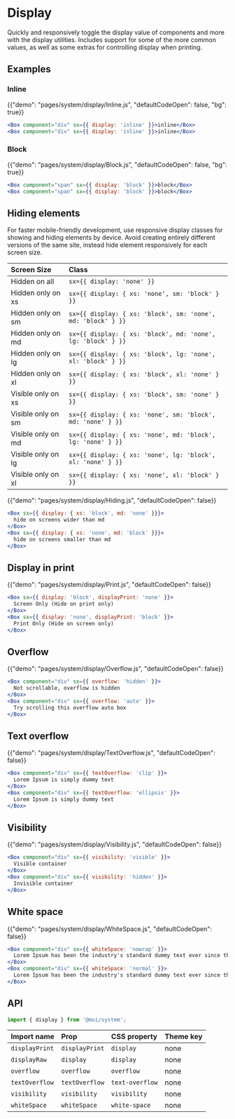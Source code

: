 # Display

<p class="description">Quickly and responsively toggle the display value of components and more with the display utilities. Includes support for some of the more common values, as well as some extras for controlling display when printing.</p>

## Examples

### Inline

{{"demo": "pages/system/display/Inline.js", "defaultCodeOpen": false, "bg": true}}

```jsx
<Box component="div" sx={{ display: 'inline' }}>inline</Box>
<Box component="div" sx={{ display: 'inline' }}>inline</Box>
```

### Block

{{"demo": "pages/system/display/Block.js", "defaultCodeOpen": false, "bg": true}}

```jsx
<Box component="span" sx={{ display: 'block' }}>block</Box>
<Box component="span" sx={{ display: 'block' }}>block</Box>
```

## Hiding elements

For faster mobile-friendly development, use responsive display classes for showing and hiding elements by device. Avoid creating entirely different versions of the same site, instead hide element responsively for each screen size.

| Screen Size        | Class                                                        |
| :----------------- | :----------------------------------------------------------- |
| Hidden on all      | `sx={{ display: 'none' }}`                                   |
| Hidden only on xs  | `sx={{ display: { xs: 'none', sm: 'block' } }}`              |
| Hidden only on sm  | `sx={{ display: { xs: 'block', sm: 'none', md: 'block' } }}` |
| Hidden only on md  | `sx={{ display: { xs: 'block', md: 'none', lg: 'block' } }}` |
| Hidden only on lg  | `sx={{ display: { xs: 'block', lg: 'none', xl: 'block' } }}` |
| Hidden only on xl  | `sx={{ display: { xs: 'block', xl: 'none' } }}`              |
| Visible only on xs | `sx={{ display: { xs: 'block', sm: 'none' } }}`              |
| Visible only on sm | `sx={{ display: { xs: 'none', sm: 'block', md: 'none' } }}`  |
| Visible only on md | `sx={{ display: { xs: 'none', md: 'block', lg: 'none' } }}`  |
| Visible only on lg | `sx={{ display: { xs: 'none', lg: 'block', xl: 'none' } }}`  |
| Visible only on xl | `sx={{ display: { xs: 'none', xl: 'block' } }}`              |

{{"demo": "pages/system/display/Hiding.js", "defaultCodeOpen": false}}

```jsx
<Box sx={{ display: { xs: 'block', md: 'none' }}}>
  hide on screens wider than md
</Box>
<Box sx={{ display: { xs: 'none', md: 'block' }}}>
  hide on screens smaller than md
</Box>
```

## Display in print

{{"demo": "pages/system/display/Print.js", "defaultCodeOpen": false}}

```jsx
<Box sx={{ display: 'block', displayPrint: 'none' }}>
  Screen Only (Hide on print only)
</Box>
<Box sx={{ display: 'none', displayPrint: 'block' }}>
  Print Only (Hide on screen only)
</Box>
```

## Overflow

{{"demo": "pages/system/display/Overflow.js", "defaultCodeOpen": false}}

```jsx
<Box component="div" sx={{ overflow: 'hidden' }}>
  Not scrollable, overflow is hidden
</Box>
<Box component="div" sx={{ overflow: 'auto' }}>
  Try scrolling this overflow auto box
</Box>
```

## Text overflow

{{"demo": "pages/system/display/TextOverflow.js", "defaultCodeOpen": false}}

```jsx
<Box component="div" sx={{ textOverflow: 'clip' }}>
  Lorem Ipsum is simply dummy text
</Box>
<Box component="div" sx={{ textOverflow: 'ellipsis' }}>
  Lorem Ipsum is simply dummy text
</Box>
```

## Visibility

{{"demo": "pages/system/display/Visibility.js", "defaultCodeOpen": false}}

```jsx
<Box component="div" sx={{ visibility: 'visible' }}>
  Visible container
</Box>
<Box component="div" sx={{ visibility: 'hidden' }}>
  Invisible container
</Box>
```

## White space

{{"demo": "pages/system/display/WhiteSpace.js", "defaultCodeOpen": false}}

```jsx
<Box component="div" sx={{ whiteSpace: 'nowrap' }}>
  Lorem Ipsum has been the industry's standard dummy text ever since the 1500s.
</Box>
<Box component="div" sx={{ whiteSpace: 'normal' }}>
  Lorem Ipsum has been the industry's standard dummy text ever since the 1500s.
</Box>
```

## API

```js
import { display } from '@mui/system';
```

| Import name    | Prop           | CSS property    | Theme key |
| :------------- | :------------- | :-------------- | :-------- |
| `displayPrint` | `displayPrint` | `display`       | none      |
| `displayRaw`   | `display`      | `display`       | none      |
| `overflow`     | `overflow`     | `overflow`      | none      |
| `textOverflow` | `textOverflow` | `text-overflow` | none      |
| `visibility`   | `visibility`   | `visibility`    | none      |
| `whiteSpace`   | `whiteSpace`   | `white-space`   | none      |
